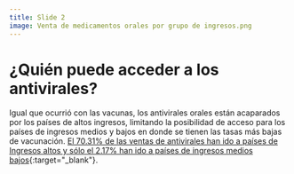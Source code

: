```yaml
---
title: Slide 2
image: Venta de medicamentos orales por grupo de ingresos.png
---
```


# ¿Quién puede acceder a los antivirales?
Igual que ocurrió con las vacunas, los antivirales orales están acaparados por los países de altos ingresos, limitando la posibilidad de acceso para los países de ingresos medios y bajos en donde se tienen las tasas más bajas de vacunación. [El 70.31% de las ventas de antivirales han ido a países de Ingresos altos y sólo el 2.17% han ido a países de ingresos medios bajos](https://launchandscalefaster.org/covid-19/therapeutics){:target="_blank"}.

